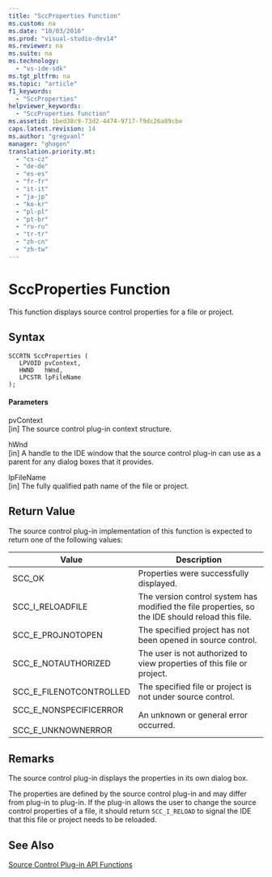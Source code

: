 ```yaml
---
title: "SccProperties Function"
ms.custom: na
ms.date: "10/03/2016"
ms.prod: "visual-studio-dev14"
ms.reviewer: na
ms.suite: na
ms.technology: 
  - "vs-ide-sdk"
ms.tgt_pltfrm: na
ms.topic: "article"
f1_keywords: 
  - "SccProperties"
helpviewer_keywords: 
  - "SccProperties function"
ms.assetid: 1bed38c9-73d2-4474-9717-f9dc26a89cbe
caps.latest.revision: 14
ms.author: "gregvanl"
manager: "ghogen"
translation.priority.mt: 
  - "cs-cz"
  - "de-de"
  - "es-es"
  - "fr-fr"
  - "it-it"
  - "ja-jp"
  - "ko-kr"
  - "pl-pl"
  - "pt-br"
  - "ru-ru"
  - "tr-tr"
  - "zh-cn"
  - "zh-tw"
---
```

# SccProperties Function
This function displays source control properties for a file or project.  
  
## Syntax  
  
```cpp#  
SCCRTN SccProperties (  
   LPVOID pvContext,  
   HWND   hWnd,  
   LPCSTR lpFileName  
);  
```  
  
#### Parameters  
 pvContext  
 [in] The source control plug-in context structure.  
  
 hWnd  
 [in] A handle to the IDE window that the source control plug-in can use as a parent for any dialog boxes that it provides.  
  
 lpFileName  
 [in] The fully qualified path name of the file or project.  
  
## Return Value  
 The source control plug-in implementation of this function is expected to return one of the following values:  
  
|Value|Description|  
|-----------|-----------------|  
|SCC_OK|Properties were successfully displayed.|  
|SCC_I_RELOADFILE|The version control system has modified the file properties, so the IDE should reload this file.|  
|SCC_E_PROJNOTOPEN|The specified project has not been opened in source control.|  
|SCC_E_NOTAUTHORIZED|The user is not authorized to view properties of this file or project.|  
|SCC_E_FILENOTCONTROLLED|The specified file or project is not under source control.|  
|SCC_E_NONSPECIFICERROR<br /><br /> SCC_E_UNKNOWNERROR|An unknown or general error occurred.|  
  
## Remarks  
 The source control plug-in displays the properties in its own dialog box.  
  
 The properties are defined by the source control plug-in and may differ from plug-in to plug-in. If the plug-in allows the user to change the source control properties of a file, it should return `SCC_I_RELOAD` to signal the IDE that this file or project needs to be reloaded.  
  
## See Also  
 [Source Control Plug-in API Functions](../extensibility/source-control-plug-in-api-functions.md)